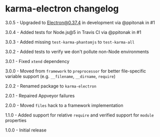 # karma-electron changelog
3.0.5 - Upgraded to Electron@0.37.4 in development via @ppitonak in #1

3.0.4 - Added tests for Node.js@5 in Travis CI via @ppitonak in #1

3.0.3 - Added missing `test-karma-phantomjs` to `test-karma-all`

3.0.2 - Added tests to verify we don't pollute non-Node environments

3.0.1 - Fixed `xtend` dependency

3.0.0 - Moved from `framework` to `preprocessor` for better file-specific variable support (e.g. `__filename`, `__dirname`, `require`)

2.0.2 - Renamed package to `karma-electron`

2.0.1 - Repaired Appveyor failures

2.0.0 - Moved `files` hack to a framework implementation

1.1.0 - Added support for relative `require` and verified support for `module` properties

1.0.0 - Initial release
